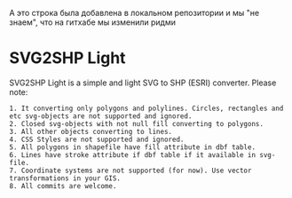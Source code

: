 А это строка была добавлена в локальном репозитории и мы "не знаем", что на гитхабе мы изменили ридми

# SVG2SHP Light
SVG2SHP Light is a simple and light SVG to SHP (ESRI) converter.
Please note:

    1. It converting only polygons and polylines. Circles, rectangles and etc svg-objects are not supported and ignored.
    2. Closed svg-objects with not null fill converting to polygons.
    3. All other objects converting to lines.
    4. CSS Styles are not supported and ignored.
    5. All polygons in shapefile have fill attribute in dbf table.
    6. Lines have stroke attribute if dbf table if it available in svg-file. 
    7. Coordinate systems are not supported (for now). Use vector transformations in your GIS.
    8. All commits are welcome.